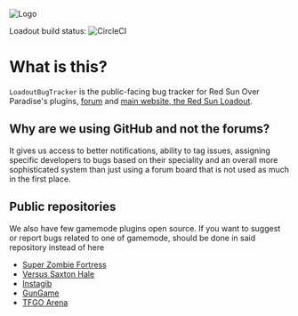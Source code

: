 ![Logo](https://cdn.redsun.tf/256_logo.png)

Loadout build status: ![CircleCI](https://circleci.com/gh/EgocentricPoliceDick/redsun-master.png?style=shield&circle-token=dd2f42e59c118bc133a486cbf74cc2b09d9de943)
# What is this?
`LoadoutBugTracker` is the public-facing bug tracker for Red Sun Over Paradise's plugins, [forum](https://forum.redsun.tf) and [main website, the Red Sun Loadout](https://redsun.tf).

## Why are we using GitHub and not the forums?
It gives us access to better notifications, ability to tag issues, assigning specific developers to bugs based on their speciality and an overall more sophisticated system than just using a forum board that is not used as much in the first place.

## Public repositories
We also have few gamemode plugins open source. If you want to suggest or report bugs related to one of gamemode, should be done in said repository instead of here
- [Super Zombie Fortress](https://github.com/redsunservers/SuperZombieFortress)
- [Versus Saxton Hale](https://github.com/redsunservers/VSH-Rewrite)
- [Instagib](https://github.com/haxtonsale/TF2Instagib)
- [GunGame](https://github.com/ScrewdriverHyena/tfgungame-redux)
- [TFGO Arena](https://github.com/Mikusch/tfgo)
